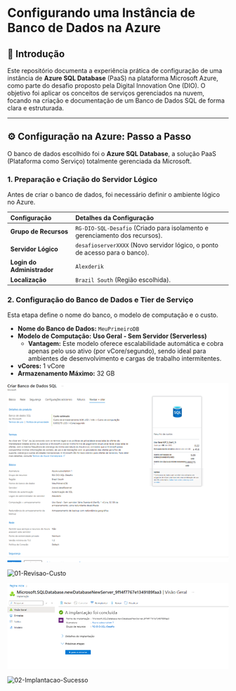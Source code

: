 # Configurando uma Instância de Banco de Dados na Azure

## 🚀 Introdução

Este repositório documenta a experiência prática de configuração de uma instância de **Azure SQL Database** (PaaS) na plataforma Microsoft Azure, como parte do desafio proposto pela Digital Innovation One (DIO). O objetivo foi aplicar os conceitos de serviços gerenciados na nuvem, focando na criação e documentação de um Banco de Dados SQL de forma clara e estruturada.

---

## ⚙️ Configuração na Azure: Passo a Passo

O banco de dados escolhido foi o **Azure SQL Database**, a solução PaaS (Plataforma como Serviço) totalmente gerenciada da Microsoft.

### 1. Preparação e Criação do Servidor Lógico

Antes de criar o banco de dados, foi necessário definir o ambiente lógico no Azure.

| Configuração | Detalhes da Configuração |
| :--- | :--- |
| **Grupo de Recursos** | `RG-DIO-SQL-Desafio` (Criado para isolamento e gerenciamento dos recursos). |
| **Servidor Lógico** | `desafioserverXXXX` (Novo servidor lógico, o ponto de acesso para o banco). |
| **Login do Administrador** | `Alexderik` |
| **Localização** | `Brazil South` (Região escolhida). |

### 2. Configuração do Banco de Dados e Tier de Serviço

Esta etapa define o nome do banco, o modelo de computação e o custo.

* **Nome do Banco de Dados:** `MeuPrimeiroDB`
* **Modelo de Computação:** **Uso Geral - Sem Servidor (Serverless)**
    * **Vantagem:** Este modelo oferece escalabilidade automática e cobra apenas pelo uso ativo (por vCore/segundo), sendo ideal para ambientes de desenvolvimento e cargas de trabalho intermitentes.
* **vCores:** 1 vCore
* **Armazenamento Máximo:** 32 GB

![Revisão Final da Configuração e Custo Estimado](01-Revisao-Custo.png)

<img width="1019" height="822" alt="01-Revisao-Custo" src="https://github.com/user-attachments/assets/56c86497-7a96-4360-bbbb-4e6ff6d93732" />

![Tela de Implantação Concluída no Azure](02-Implantacao-Sucesso.png)

<img width="960" height="371" alt="02-Implantacao-Sucesso" src="https://github.com/user-attachments/assets/19023227-da46-4bc0-8c26-e3162b74c220" />

